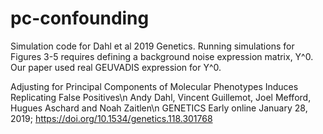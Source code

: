 # pc-confounding
Simulation code for Dahl et al 2019 Genetics. Running simulations for Figures 3-5 requires defining a background noise expression matrix, Y^0. Our paper used real GEUVADIS expression for Y^0.

Adjusting for Principal Components of Molecular Phenotypes Induces Replicating False Positives\n
Andy Dahl, Vincent Guillemot, Joel Mefford, Hugues Aschard and Noah Zaitlen\n
GENETICS Early online January 28, 2019; https://doi.org/10.1534/genetics.118.301768
